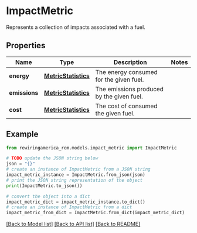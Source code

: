 # ImpactMetric

Represents a collection of impacts associated with a fuel.

## Properties

Name | Type | Description | Notes
------------ | ------------- | ------------- | -------------
**energy** | [**MetricStatistics**](MetricStatistics.md) | The energy consumed for the given fuel. | 
**emissions** | [**MetricStatistics**](MetricStatistics.md) | The emissions produced by the given fuel. | 
**cost** | [**MetricStatistics**](MetricStatistics.md) | The cost of consumed the given fuel. | 

## Example

```python
from rewiringamerica_rem.models.impact_metric import ImpactMetric

# TODO update the JSON string below
json = "{}"
# create an instance of ImpactMetric from a JSON string
impact_metric_instance = ImpactMetric.from_json(json)
# print the JSON string representation of the object
print(ImpactMetric.to_json())

# convert the object into a dict
impact_metric_dict = impact_metric_instance.to_dict()
# create an instance of ImpactMetric from a dict
impact_metric_from_dict = ImpactMetric.from_dict(impact_metric_dict)
```
[[Back to Model list]](../README.md#documentation-for-models) [[Back to API list]](../README.md#documentation-for-api-endpoints) [[Back to README]](../README.md)


